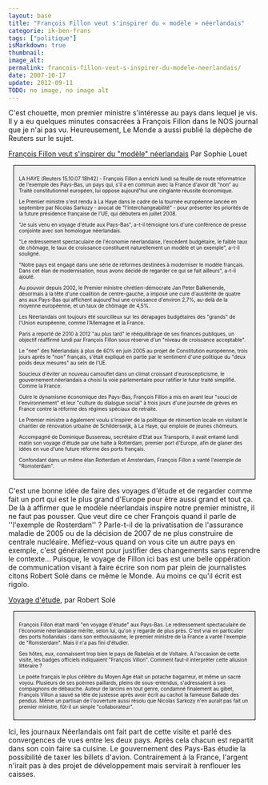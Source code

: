 ```yaml
---
layout: base
title: "François Fillon veut s'inspirer du « modèle » néerlandais"
categorie: ik-ben-frans
tags: ["politique"]
isMarkdown: true
thumbnail: 
image_alt: 
permalink: francois-fillon-veut-s-inspirer-du-modele-neerlandais/
date: 2007-10-17
update: 2012-09-11
TODO: no image, no image alt
---
```


C'est chouette, mon premier ministre s'intéresse au pays dans lequel je vis. Il y a eu quelques minutes consacrées à François Fillon dans le NOS journal que je n'ai pas vu. Heureusement, Le Monde a aussi publié la dépèche de Reuters sur le sujet.

[François Fillon veut s'inspirer du "modèle" néerlandais](http://www.lemonde.fr/web/depeches/0,14-0,39-32824214@7-37,0.html) Par Sophie Louet

<!--excerpt-->

<!-- HTML -->
<div style="border:1px solid black; padding:10px; margin:10px; font-size:10px; background-color:#EEEEEE;">

LA HAYE (Reuters 15.10.07 18h42) - François Fillon a enrichi lundi sa feuille de route réformatrice de l'exemple des Pays-Bas, un pays qui, s'il a en commun avec la France d'avoir dit "non" au Traité constitutionnel européen, lui oppose aujourd'hui une cinglante réussite économique.

Le Premier ministre s'est rendu à La Haye dans le cadre de la tournée européenne lancée en septembre par Nicolas Sarkozy - avocat de "l'interchangeabilité" - pour présenter les priorités de la future présidence française de l'UE, qui débutera en juillet 2008.

"Je suis venu en voyage d'étude aux Pays-Bas", a-t-il témoigné lors d'une conférence de presse conjointe avec son homologue néerlandais.

"Le redressement spectaculaire de l'économie néerlandaise, l'excédent budgétaire, le faible taux de chômage, le taux de croissance constituent naturellement un modèle et un exemple", a-t-il souligné.

"Notre pays est engagé dans une série de réformes destinées à moderniser le modèle français. Dans cet élan de modernisation, nous avons décidé de regarder ce qui se fait ailleurs", a-t-il ajouté.

Au pouvoir depuis 2002, le Premier ministre chrétien-démocrate Jan Peter Balkenende, désormais à la tête d'une coalition de centre-gauche, a imposé une cure d'austérité de quatre ans aux Pays-Bas qui affichent aujourd'hui une croissance d'environ 2,7%, au-delà de la moyenne européenne, et un taux de chômage de 4,5%.

Les Néerlandais ont toujours été sourcilleux sur les dérapages budgétaires des "grands" de l'Union européenne, comme l'Allemagne et la France.

Paris a reporté de 2010 à 2012 "au plus tard" le rééquilibrage de ses finances publiques, un objectif réaffirmé lundi par François Fillon sous réserve d'un "niveau de croissance acceptable".

Le "nee" des Néerlandais à plus de 60% en juin 2005 au projet de Constitution européenne, trois jours après le "non" français, s'était expliqué en partie par le sentiment d'une politique du "deux poids deux mesures" au sein de l'UE.

Soucieux d'éviter un nouveau camouflet dans un climat croissant d'euroscepticisme, le gouvernement néerlandais a choisi la voie parlementaire pour ratifier le futur traité simplifié. Comme la France.

Outre le dynamisme économique des Pays-Bas, François Fillon a mis en avant leur "souci de l'environnement" et leur "culture du dialogue social" à trois jours d'une journée de grèves en France contre la réforme des régimes spéciaux de retraite.

Le Premier ministre a également voulu s'inspirer de la politique de réinsertion locale en visitant le chantier de rénovation urbaine de Schilderswijk, à La Haye, qui emploie de jeunes chômeurs.

Accompagné de Dominique Bussereau, secrétaire d'Etat aux Transports, il avait entamé lundi matin son voyage d'étude par une halte à Rotterdam, premier port d'Europe, afin de glaner des idées en vue d'une future réforme des ports français.

Confondant dans un même élan Rotterdam et Amsterdam, François Fillon a vanté l'exemple de "Romsterdam".

</div>
<!-- / HTML -->

C'est une bonne idée de faire des voyages d'étude et de regarder comme fait un port qui est le plus grand d'Europe pour être aussi grand et tout ça. De là à affirmer que le modèle néerlandais inspire notre premier ministre, il ne faut pas pousser. Que veut dire ce cher François quand il parle de ''l'exemple de Rosterdam'' ? Parle-t-il de la privatisation de l'assurance maladie de 2005 ou de la décision de 2007 de ne plus construire de centrale nucléaire. Méfiez-vous quand on vous cite un autre pays en exemple, c'est généralement pour justifier des changements sans reprendre le contexte... Puisque, le voyage de Fillon ici bas est une belle oppération de communication visant à faire écrire son nom par plein de journalistes citons Robert Solé dans ce même le Monde. Au moins ce qu'il écrit est rigolo.

[Voyage d'étude](http://www.lemonde.fr/web/article/0,1-0@2-3232,36-967546,0.html), par Robert Solé
<!-- HTML -->
<div style="border:1px solid black; padding:10px; margin:10px; font-size:10px; background-color:#EEEEEE;">

François Fillon était mardi "en voyage d'étude" aux Pays-Bas. Le redressement spectaculaire de l'économie néerlandaise mérite, selon lui, qu'on y regarde de plus près. C'est vrai en particulier des ports hollandais : dans son enthousiasme, le premier ministre de la France a vanté l'exemple de "Romsterdam". Mais il n'a pas fini d'étudier.

Ses hôtes, eux, connaissent trop bien le pays de Rabelais et de Voltaire. A l'occasion de cette visite, les badges officiels indiquaient "François Villon". Comment faut-il interpréter cette allusion littéraire ?

Le poète français le plus célèbre du Moyen Age était un potache bagarreur, et même un sacré voyou. Plusieurs de ses poèmes paillards, pleins de sous-entendus, s'adressaient à ses compagnons de débauche. Auteur de larcins en tout genre, condamné finalement au gibet, François Villon a sauvé sa tête de justesse après avoir écrit au cachot la fameuse Ballade des pendus. Même un partisan de l'ouverture aussi résolu que Nicolas Sarkozy n'en aurait pas fait un premier ministre, fût-il un simple "collaborateur".

</div>
<!-- / HTML -->

Ici, les journaux Néerlandais ont fait part de cette visite et parlé des convergences de vues entre les deux pays. Après cela chacun est repartit dans son coin faire sa cuisine. Le gouvernement des Pays-Bas étudie la possibilité de taxer les billets d'avion. Contrairement à la France, l'argent n'irait pas à des projet de développement mais servirait à renflouer les caisses.
